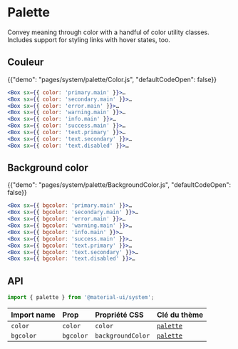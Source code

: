 # Palette

<p class="description">Convey meaning through color with a handful of color utility classes. Includes support for styling links with hover states, too.</p>

## Couleur

{{"demo": "pages/system/palette/Color.js", "defaultCodeOpen": false}}

```jsx
<Box sx={{ color: 'primary.main' }}>…
<Box sx={{ color: 'secondary.main' }}>…
<Box sx={{ color: 'error.main' }}>…
<Box sx={{ color: 'warning.main' }}>…
<Box sx={{ color: 'info.main' }}>…
<Box sx={{ color: 'success.main' }}>…
<Box sx={{ color: 'text.primary' }}>…
<Box sx={{ color: 'text.secondary' }}>…
<Box sx={{ color: 'text.disabled' }}>…
```

## Background color

{{"demo": "pages/system/palette/BackgroundColor.js", "defaultCodeOpen": false}}

```jsx
<Box sx={{ bgcolor: 'primary.main' }}>…
<Box sx={{ bgcolor: 'secondary.main' }}>…
<Box sx={{ bgcolor: 'error.main' }}>…
<Box sx={{ bgcolor: 'warning.main' }}>…
<Box sx={{ bgcolor: 'info.main' }}>…
<Box sx={{ bgcolor: 'success.main' }}>…
<Box sx={{ bgcolor: 'text.primary' }}>…
<Box sx={{ bgcolor: 'text.secondary' }}>…
<Box sx={{ bgcolor: 'text.disabled' }}>…
```

## API

```js
import { palette } from '@material-ui/system';
```

| Import name | Prop      | Propriété CSS     | Clé du thème                                                     |
|:----------- |:--------- |:----------------- |:---------------------------------------------------------------- |
| `color`     | `color`   | `color`           | [`palette`](/customization/default-theme/?expand-path=$.palette) |
| `bgcolor`   | `bgcolor` | `backgroundColor` | [`palette`](/customization/default-theme/?expand-path=$.palette) |
